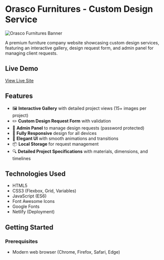 # Orasco Furnitures - Custom Design Service

![Orasco Furnitures Banner](https://images.unsplash.com/photo-1556228453-efd6c1ff04f6?ixlib=rb-4.0.3&auto=format&fit=crop&w=1200&q=80)

A premium furniture company website showcasing custom design services, featuring an interactive gallery, design request form, and admin panel for managing client requests.

## Live Demo
[View Live Site](https://orasco-furnitures.netlify.app)

## Features

- 🖼️ **Interactive Gallery** with detailed project views (15+ images per project)
- ✏️ **Custom Design Request Form** with validation
- 🔐 **Admin Panel** to manage design requests (password protected)
- 📱 **Fully Responsive** design for all devices
- 🎨 **Elegant UI** with smooth animations and transitions
- 📦 **Local Storage** for request management
- 🔍 **Detailed Project Specifications** with materials, dimensions, and timelines

## Technologies Used

- HTML5
- CSS3 (Flexbox, Grid, Variables)
- JavaScript (ES6)
- Font Awesome Icons
- Google Fonts
- Netlify (Deployment)

## Getting Started

### Prerequisites
- Modern web browser (Chrome, Firefox, Safari, Edge)
